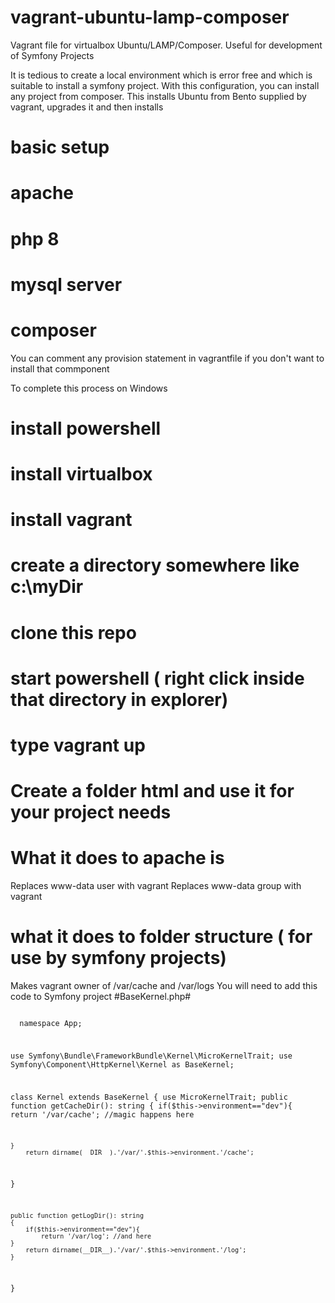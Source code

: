 # vagrant-ubuntu-lamp-composer
Vagrant file for virtualbox Ubuntu/LAMP/Composer. Useful for development of Symfony Projects 

It is tedious to create a local environment which is error free and which is suitable to install a symfony project. 
With this configuration, you can install any project from composer.
This installs Ubuntu from Bento supplied by vagrant, upgrades it and then installs
# basic setup
# apache
# php 8
# mysql server
# composer

You can comment any provision statement in vagrantfile if you don't want to install that commponent

To complete this process on Windows
# install powershell
# install virtualbox
# install vagrant
# create a directory somewhere like c:\myDir
# clone this repo
# start powershell ( right click inside that directory in explorer)
# type vagrant up
# Create a folder html and use it for your project needs

# What it does to apache is 
 Replaces www-data user with vagrant
 Replaces www-data group with vagrant
# what it does to folder structure ( for use by symfony projects)
Makes vagrant owner of /var/cache and /var/logs
You will need to add this code to Symfony project #BaseKernel.php#

<code>
  <?php

namespace App;

use Symfony\Bundle\FrameworkBundle\Kernel\MicroKernelTrait;
use Symfony\Component\HttpKernel\Kernel as BaseKernel;

class Kernel extends BaseKernel
{
    use MicroKernelTrait;
    public function getCacheDir(): string
    {
        if($this->environment=="dev"){
            return '/var/cache'; //magic happens here

    }
        return dirname(__DIR__).'/var/'.$this->environment.'/cache';
}

    public function getLogDir(): string
    {
        if($this->environment=="dev"){
            return '/var/log'; //and here
    }
        return dirname(__DIR__).'/var/'.$this->environment.'/log';
    }
}

</code>
